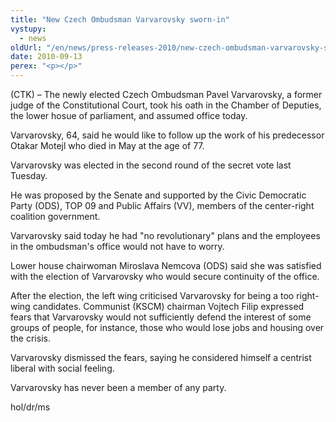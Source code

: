 ```yaml
---
title: "New Czech Ombudsman Varvarovsky sworn-in"
vystupy:
  - news
oldUrl: "/en/news/press-releases-2010/new-czech-ombudsman-varvarovsky-sworn-in/"
date: 2010-09-13
perex: "<p></p>"
---
```


<!-- imported from the old website -->

(CTK) &ndash; The newly elected Czech Ombudsman Pavel Varvarovsky, a former judge of the Constitutional Court, took his oath in the Chamber of Deputies, the lower hosue of parliament, and assumed office today. <p>Varvarovsky, 64, said he would like to follow up the work of his predecessor Otakar Motejl who died in May at the age of 77.</p><p>Varvarovsky was elected in the second round of the secret vote last Tuesday.</p><p>He was proposed by the Senate and supported by the Civic Democratic Party (ODS), TOP 09 and Public Affairs (VV), members of the center-right coalition government.</p><p>Varvarovsky said today he had &quot;no revolutionary&quot; plans and the employees in the ombudsman's office would not have to worry.</p><p>Lower house chairwoman Miroslava Nemcova (ODS) said she was satisfied with the election of Varvarovsky who would secure continuity of the office.</p><p>After the election, the left wing criticised Varvarovsky for being a too right-wing candidates. Communist (KSCM) chairman Vojtech Filip expressed fears that Varvarovsky would not sufficiently defend the interest of some groups of people, for instance, those who would lose jobs and housing over the crisis.</p><p>Varvarovsky dismissed the fears, saying he considered himself a centrist liberal with social feeling.</p><p>Varvarovsky has never been a member of any party.</p><p>hol/dr/ms</p>
